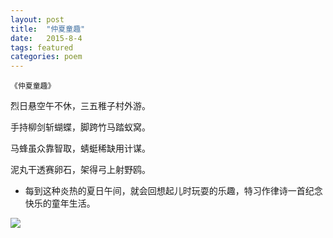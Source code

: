 ```yaml
---
layout: post
title:  "仲夏童趣"
date:   2015-8-4
tags: featured
categories: poem
---
```

`《仲夏童趣》`

烈日悬空午不休，三五稚子村外游。

手持柳剑斩蝴蝶，脚跨竹马踏蚁窝。

马蜂虽众靠智取，蜻蜓稀缺用计谋。

泥丸干透赛卵石，架得弓上射野鸥。

<!--more-->

- 每到这种炎热的夏日午间，就会回想起儿时玩耍的乐趣，特习作律诗一首纪念快乐的童年生活。

![]({{site.url}}/Images/9.png)

<script>
  (function(i,s,o,g,r,a,m){i['GoogleAnalyticsObject']=r;i[r]=i[r]||function(){
  (i[r].q=i[r].q||[]).push(arguments)},i[r].l=1*new Date();a=s.createElement(o),
  m=s.getElementsByTagName(o)[0];a.async=1;a.src=g;m.parentNode.insertBefore(a,m)
  })(window,document,'script','https://www.google-analytics.com/analytics.js','ga');

  ga('create', 'UA-85986843-1', 'auto');
  ga('send', 'pageview');

</script>